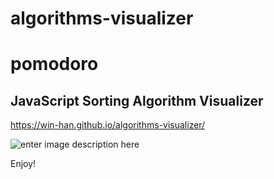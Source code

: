 # algorithms-visualizer

# pomodoro
## JavaScript Sorting Algorithm Visualizer
https://win-han.github.io/algorithms-visualizer/

![enter image description here](https://github.com/win-han/algorithms-visualizer/blob/master/visualize.PNG?raw=true?raw=true?raw=true)

  Enjoy!

